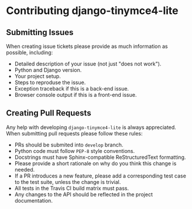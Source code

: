 # Contributing django-tinymce4-lite

## Submitting Issues

When creating issue tickets please provide as much information as possible,
including:

- Detailed description of your issue (not just "does not work").
- Python and Django version.
- Your project setup.
- Steps to reproduse the issue.
- Exception traceback if this is a back-end issue.
- Browser console output if this is a front-end issue.

## Creating Pull Requests

Any help with developing `django-tinymce4-lite` is always appreciated. When
submitting pull requests please follow these rules:

- PRs should be submited into `develop` branch.
- Python code must follow `PEP-8` style conventions.
- Docstrings must have Sphinx-compatible ReStructuredText formatting.
- Please provide a short rationale on why do you think this change is needed.
- If a PR introduces a new feature, please add a corresponding test case
  to the test suite, unless the change is trivial.
- All tests in the Travis CI build matrix must pass.
- Any changes to the API should be reflected in the project documentation.
